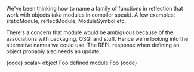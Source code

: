 We've been thinking how to name a family of functions in reflection that work with objects (aka modules in compiler speak). A few examples: staticModule, reflectModule, ModuleSymbol etc. 

There's a concern that module would be ambiguous because of the associations with packaging, OSGI and stuff. Hence we're looking into the alternative names we could use. 
The REPL response when defining an object probably also needs an update:

{code}
scala> object Foo
defined module Foo
{code}
